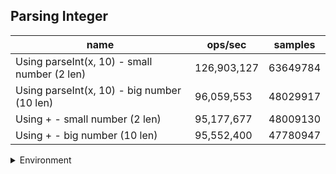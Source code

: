 ## Parsing Integer

|name|ops/sec|samples|
|-|-|-|
|Using parseInt(x, 10) - small number (2 len)|126,903,127|63649784|
|Using parseInt(x, 10) - big number (10 len)|96,059,553|48029917|
|Using + - small number (2 len)|95,177,677|48009130|
|Using + - big number (10 len)|95,552,400|47780947|


<details>
<summary>Environment</summary>

* __Machine:__ linux x64 | 4 vCPUs | 7.6GB Mem
* __Run:__ Fri Oct 11 2024 18:35:09 GMT+0000 (Coordinated Universal Time)
* __Node:__ `v22.8.0`
</details>

<!--
{"environment":{"platform":"linux","arch":"x64","cpus":4,"totalMemory":7.597888946533203},"benchmarks":[{"name":"Using parseInt(x, 10) - small number (2 len)","opsSec":126903127.70517415,"samples":63649784},{"name":"Using parseInt(x, 10) - big number (10 len)","opsSec":96059553.89034086,"samples":48029917},{"name":"Using + - small number (2 len)","opsSec":95177677.96899374,"samples":48009130},{"name":"Using + - big number (10 len)","opsSec":95552400.10463041,"samples":47780947}]}-->
